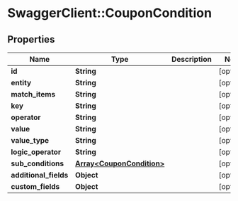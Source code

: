 # SwaggerClient::CouponCondition

## Properties
Name | Type | Description | Notes
------------ | ------------- | ------------- | -------------
**id** | **String** |  | [optional] 
**entity** | **String** |  | [optional] 
**match_items** | **String** |  | [optional] 
**key** | **String** |  | [optional] 
**operator** | **String** |  | [optional] 
**value** | **String** |  | [optional] 
**value_type** | **String** |  | [optional] 
**logic_operator** | **String** |  | [optional] 
**sub_conditions** | [**Array&lt;CouponCondition&gt;**](CouponCondition.md) |  | [optional] 
**additional_fields** | **Object** |  | [optional] 
**custom_fields** | **Object** |  | [optional] 


